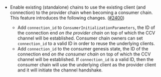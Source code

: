- Enable existing (standalone) chains to use the existing client (and connection)
  to the provider chain when becoming a consumer chain. This feature introduces 
  the following changes.
  ([\#2400](https://github.com/cosmos/interchain-security/pull/2400))
  
  - Add `connection_id` to `ConsumerInitializationParameters`, the ID of 
  the connection end _on the provider chain_ on top of which the CCV channel will 
  be established. Consumer chain owners can set `connection_id` to a valid ID in 
  order to reuse the underlying clients.
  - Add `connection_id` to the consumer genesis state, the ID of the connection 
  end _on the consumer chain_ on top of which the CCV channel will be established.
  If `connection_id` is a valid ID, then the consumer chain will use the underlying 
  client as the provider client and it will initiate the channel handshake.